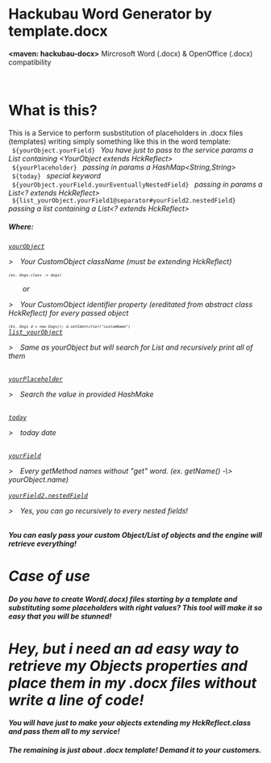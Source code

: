 # Hackubau Word Generator by template.docx
<span class="lead"><b><maven: hackubau-docx></b> Mircrosoft Word (.docx) & OpenOffice (.docx) compatibility</span>

<br>
<h1><b>What is this?</b></h1>
This is a Service to perform susbstitution of placeholders in .docx files (templates) writing simply something like this in the word template:
<br>
<code> ${yourObject.yourField} </code> <i> You have just to pass to the service params a List containing &#60;YourObject extends HckReflect&#62;</i>
<br>
<code> ${yourPlaceholder} </code> <i> passing in params a HashMap&#60;String,String&#62;</i>
<br>
<code> ${today} </code> <i> special keyword</i>
<br>
<code> ${yourObject.yourField.yourEventuallyNestedField} </code>  <i> passing in params a List&#60;? extends HckReflect&#62;</i>
<br>
<code> ${list_yourObject.yourField1@separator#yourField2.nestedField} </code><i> passing a list containing a <i>List&#60;? extends HckReflect&#62;</i>
<h5>Where:</h5
 
 <code><u>yourObject</u></code> 
  <p class="lead">&#62;&emsp;Your CustomObject className (must be extending HckReflect)</p><code><code><code><code><i>(es. Dogs.class -> dogs)</i></code></code></code></code>
  <p>&emsp;&emsp;or<p>
  <p class="lead">&#62;&emsp;Your CustomObject identifier property (ereditated from abstract class HckReflect) for every passed object</p>
  <code><code><code><code><i>(Es. Dogs d = new Dogs(); d.setIdentifier("customName")</i></code></code></code></code>
 <br>
 <code><u>list_yourObject</u></code> 
  <p class="lead">&#62;&emsp;Same as yourObject but will search for List<yourObject> and recursively print all of them</p>
   <br>
 <code><u>yourPlaceholder</u></code> 
  <p class="lead">&#62;&emsp;Search the value in provided HashMake<key,value></p>
 <br>
 <code><u>today</u></code> 
  <p class="lead">&#62;&emsp;today date</p>
 <br>
 <code><u>yourField</u></code> 
<p>&#62;&emsp;Every getMethod names without "get" word. (ex. getName() -\> yourObject.name)
  <br><br>
 <code><u>yourField2.nestedField</u></code> 
<p>&#62;&emsp;Yes, you can go recursively to every nested <Object extends HckReflect> fields!
  <br><br>
 
<b>You can easly pass your custom Object/List of objects and the engine will retrieve everything!</b>


<h1 class="lead">Case of use</h1>

<h4 class="lead">Do you have to create Word(.docx) files starting by a template and substituting some placeholders with right values?
This tool will make it so easy that you will be stunned! </h4>

<h1 class="lead">Hey, but i need an ad easy way to retrieve my Objects properties and place them in my .docx files without write a line of code!</h1>

<h4 class="lead">You will have just to make your objects extending my HckReflect.class and pass them all to my service!</h4>
<h5 class="lead">The remaining is just about .docx template! Demand it to your customers.</h5>

